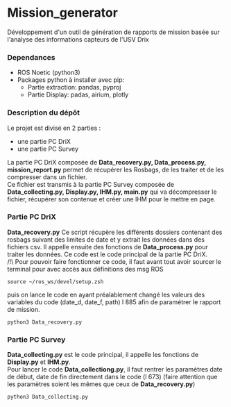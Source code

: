 # Mission_generator

Développement d'un outil de génération de rapports de mission basée sur l'analyse des informations capteurs de l'USV Drix 

### Dependances
- ROS Noetic (python3)
- Packages python à installer avec pip:
    - Partie extraction: pandas, pyproj
    - Partie Display: padas, airium, plotly 

### Description du dépôt

Le projet est divisé en 2 parties :
-	une partie PC DriX
- une partie PC Survey

La partie PC DriX composée de **Data_recovery.py, Data_process.py, mission_report.py** permet de récupérer les Rosbags, de les traiter et de les compresser dans un fichier.  
Ce fichier est transmis à la partie PC Survey composée de **Data_collecting.py, Display.py, IHM.py, main.py** qui va décompresser le fichier, récupérer son contenue et créer une IHM pour le mettre en page.



### Partie PC DriX

**Data_recovery.py**
Ce script récupère les différents dossiers contenant des rosbags suivant des limites de date et y extrait les données dans des fichiers csv. Il appelle ensuite des fonctions de **Data_process.py** pour traiter les données. Ce code est le code principal de la partie PC DriX.  
/!\ Pour pouvoir faire fonctionner ce code, il faut avant tout avoir sourcer le terminal pour avec accès aux définitions des msg ROS
```
source ~/ros_ws/devel/setup.zsh
```
puis on lance le code en ayant préalablement changé les valeurs des variables du code (date_d, date_f, path) l 885 afin de paramétrer le rapport de mission.
```
python3 Data_recovery.py
```


### Partie PC Survey
**Data_collecting.py** est le code principal, il appelle les fonctions de **Display.py** et **IHM.py**.  
Pour lancer le code **Data_collectiong.py**, il faut rentrer les paramètres date de début, date de fin directement dans le code (l 673) (faire attention que les paramètres soient les mêmes que ceux de **Data_recovery.py**)
```
python3 Data_collecting.py
```

